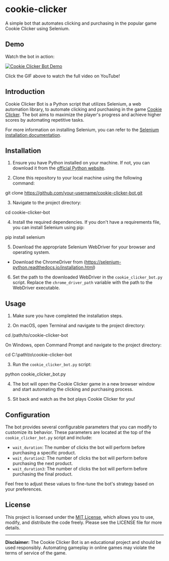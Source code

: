 # cookie-clicker

A simple bot that automates clicking and purchasing in the popular game Cookie Clicker using Selenium.

## Demo

Watch the bot in action:

[![Cookie Clicker Bot Demo](assets/demo.gif)](https://www.youtube.com/watch?v=zXNmr61oR9Y)

Click the GIF above to watch the full video on YouTube!

## Introduction

Cookie Clicker Bot is a Python script that utilizes Selenium, a web automation library, to automate clicking and purchasing in the game [Cookie Clicker](https://orteil.dashnet.org/cookieclicker/). The bot aims to maximize the player's progress and achieve higher scores by automating repetitive tasks.

For more information on installing Selenium, you can refer to the [Selenium installation documentation](https://selenium-python.readthedocs.io/installation.html#).

## Installation

1. Ensure you have Python installed on your machine. If not, you can download it from the [official Python website](https://www.python.org/).

2. Clone this repository to your local machine using the following command:

git clone https://github.com/your-username/cookie-clicker-bot.git

3. Navigate to the project directory:

cd cookie-clicker-bot

4. Install the required dependencies. If you don't have a requirements file, you can install Selenium using pip:

pip install selenium

5. Download the appropriate Selenium WebDriver for your browser and operating system.
- Download the ChromeDriver from (https://selenium-python.readthedocs.io/installation.html)

6. Set the path to the downloaded WebDriver in the `cookie_clicker_bot.py` script. Replace the `chrome_driver_path` variable with the path to the WebDriver executable.

## Usage

1. Make sure you have completed the installation steps.

2. On macOS, open Terminal and navigate to the project directory:

cd /path/to/cookie-clicker-bot

On Windows, open Command Prompt and navigate to the project directory:

cd C:\path\to\cookie-clicker-bot

3. Run the `cookie_clicker_bot.py` script:

python cookie_clicker_bot.py

4. The bot will open the Cookie Clicker game in a new browser window and start automating the clicking and purchasing process.

5. Sit back and watch as the bot plays Cookie Clicker for you!

## Configuration

The bot provides several configurable parameters that you can modify to customize its behavior. These parameters are located at the top of the `cookie_clicker_bot.py` script and include:

- `wait_duration`: The number of clicks the bot will perform before purchasing a specific product.
- `wait_duration2`: The number of clicks the bot will perform before purchasing the next product.
- `wait_duration3`: The number of clicks the bot will perform before purchasing the final product.

Feel free to adjust these values to fine-tune the bot's strategy based on your preferences.

## License

This project is licensed under the [MIT License](LICENSE), which allows you to use, modify, and distribute the code freely. Please see the LICENSE file for more details.

---

**Disclaimer:** The Cookie Clicker Bot is an educational project and should be used responsibly. Automating gameplay in online games may violate the terms of service of the game.
